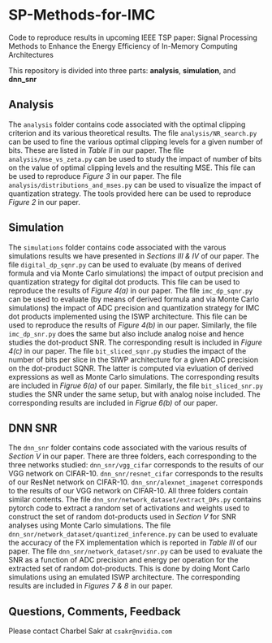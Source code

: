 # SP-Methods-for-IMC
Code to reproduce results in upcoming IEEE TSP paper: Signal Processing Methods to Enhance the Energy Efficiency of In-Memory Computing Architectures

This repository is divided into three parts: **analysis**, **simulation**, and **dnn_snr**

## Analysis
The `analysis` folder contains code associated with the optimal clipping criterion and its various theoretical results. The file `analysis/NR_search.py` can be used to fine the various optimal clipping levels for a given number of bits. These are listed in *Table II* in our paper. The file `analysis/mse_vs_zeta.py` can be used to study the impact of number of bits on the value of optimal clipping levels and the resulting MSE. This file can be used to reproduce *Figure 3* in our paper. The file `analysis/distributions_and_mses.py` can be used to visualize the impact of quantization strategy. The tools provided here can be used to reproduce *Figure 2* in our paper.

## Simulation
The `simulations` folder contains code associated with the varous simulations results we have presented in *Sections III & IV* of our paper. The file `digital_dp_sqnr.py` can be used to evaluate (by means of derived formula and via Monte Carlo simulations) the impact of output precision and quantization strategy for digital dot products. This file can be used to reproduce the results of *Figure 4(a)* in our paper. The file `imc_dp_sqnr.py` can be used to evaluate (by means of derived formula and via Monte Carlo simulations) the impact of ADC precision and quantization strategy for IMC dot products implemented using the ISWP architecture. This file can be used to reproduce the results of *Figure 4(b)* in our paper. Similarly, the file `imc_dp_snr.py` does the same but also include analog noise and hence studies the dot-product SNR. The corresponding result is included in *Figure 4(c)* in our paper. The file `bit_sliced_sqnr.py` studies the impact of the number of bits per slice in the SIWP architecture for a given ADC precision on the dot-product SQNR. The latter is computed via evluation of derived expressions as well as Monte Carlo simulations. The corresponding results are included in *Figrue 6(a)* of our paper. Similarly, the file  `bit_sliced_snr.py` studies the SNR under the same setup, but with analog noise included. The corresponding results are included in *Figrue 6(b)* of our paper.

## DNN SNR
The `dnn_snr` folder contains code associated with the various results of *Section V* in our paper. There are three folders, each corresponding to the three networks studied: `dnn_snr/vgg_cifar` corresponds to the results of our VGG network on CIFAR-10. `dnn_snr/resnet_cifar` corresponds to the results of our ResNet network on CIFAR-10. `dnn_snr/alexnet_imagenet` corresponds to the results of our VGG network on CIFAR-10. All three folders contain similar contents. The file `dnn_snr/network_dataset/extract_DPs.py` contains pytorch code to extract a random set of activations and weights used to construct the set of random dot-products used in *Section V* for SNR analyses using Monte Carlo simulations. The file `dnn_snr/network_dataset/quantized_inference.py` can be used to evaluate the accuracy of the FX implementation which is reported in *Table III* of our paper. The file `dnn_snr/network_dataset/snr.py` can be used to evaluate the SNR as a function of ADC precision and energy per operation for the extracted set of random dot-products. This is done by doing Mont Carlo simulations using an emulated ISWP architecture. The corresponding results are included in *Figures 7 & 8* in our paper.

## Questions, Comments, Feedback
Please contact Charbel Sakr at `csakr@nvidia.com`
